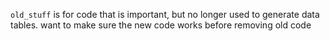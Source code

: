 `old_stuff` is for code that is important, but no longer used to generate data tables. want to make sure the new code works before removing old code
